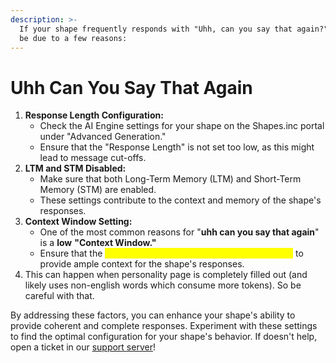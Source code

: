 ```yaml
---
description: >-
  If your shape frequently responds with "Uhh, can you say that again?" it could
  be due to a few reasons:
---
```


# Uhh Can You Say That Again

1. **Response Length Configuration:**
   * Check the AI Engine settings for your shape on the Shapes.inc portal under "Advanced Generation."
   * Ensure that the "Response Length" is not set too low, as this might lead to message cut-offs.
2. **LTM and STM Disabled:**
   * Make sure that both Long-Term Memory (LTM) and Short-Term Memory (STM) are enabled.
   * These settings contribute to the context and memory of the shape's responses.
3. **Context Window Setting:**
   * One of the most common reasons for "**uhh can you say that again**" is a **low** **"Context Window."**
   * Ensure that the <mark style="color:yellow;">**"Context Window" is set to its highest value**</mark> to provide ample context for the shape's responses.
4. This can happen when personality page is completely filled out (and likely uses non-english words which consume more tokens). So be careful with that.

By addressing these factors, you can enhance your shape's ability to provide coherent and complete responses. Experiment with these settings to find the optimal configuration for your shape's behavior. If doesn't help, open a ticket in our [support server](https://discord.gg/shapes)!
